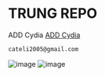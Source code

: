 # TRUNG REPO
ADD Cydia [ADD Cydia](https://kieunhutrung1.github.io/ios/)
```bash
cateli2005@gmail.com
```
![image](https://github.com/user-attachments/assets/6c6b7601-b298-46f7-8d95-5b7b43973992)
![image](https://github.com/user-attachments/assets/583e979e-dd1b-4495-9ab0-3aa05d220fb6)
